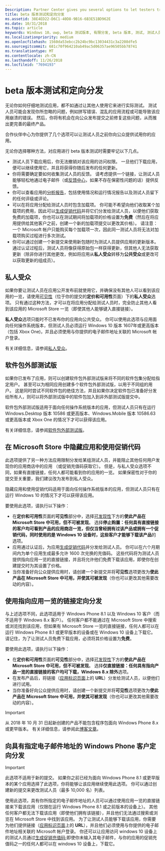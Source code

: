 ```yaml
---
Description: Partner Center gives you several options to let testers try out your app before you offer it to the public.
title: beta 版本测试和定向分发
ms.assetid: 38E4ED22-D6C1-40D8-9B16-6B3E51BD962E
ms.date: 10/31/2018
ms.topic: article
keywords: Windows 10，uwp, beta 测试版本, 有限分发, beta 版本, 测试, 测试人员
ms.localizationpriority: medium
ms.openlocfilehash: 1560da53ebcc2b24bc9bc13034431c3a2208dfe5
ms.sourcegitcommit: 681c70f964210ab49ac5d06357ae96505bb78741
ms.translationtype: MT
ms.contentlocale: zh-CN
ms.lasthandoff: 11/26/2018
ms.locfileid: "7694193"
---
```

# <a name="beta-testing-and-targeted-distribution"></a>beta 版本测试和定向分发

无论你如何仔细地测试应用，都不如通过让其他人使用它来进行实际测试。 测试人员可能会发现你所忽略的问题，例如拼写错误、混乱的应用流程或可能导致该应用崩溃的错误。 然后，你将有机会在向公众发布提交之前修复这些问题，从而推出更完善的最终产品。 

合作伙伴中心为你提供了几个选项可以让测试人员之前你向公众提供试用你的应用。

无论你选择哪种方法，对应用进行 beta 版本测试时需要牢记以下几点。

- 测试人员下载应用后，你无法撤销对该应用的访问权限。 一旦他们下载应用，便可以继续使用它，并且将获得你随后发布的任何更新。
- 你将需要确定要如何收集测试人员的反馈。 请考虑提供一个链接，让测试人员能够轻松地通过电子邮件（或[反馈中心](../monetize/launch-feedback-hub-from-your-app.md)，如果不存在保密性问题的话）提供反馈。 
- 你可以查看应用的[分析报告](analytics.md)，包括使用情况和运行情况报告以及测试人员留下的任何评级或评论。
- 可以在将应用分配给测试人员时包含加载项。 你可能不希望向他们收取某个加载项的费用，因此可以[生成促销代码](generate-promotional-codes.md)并将它们分发给测试人员，以便他们获取免费的加载项，你也可以在测试期间将加载项的价格设置为**免费**（然后在将应用提供给其他客户之前，创建一个新的加载项提交以更改其价格）。 请注意：一个 Microsoft 帐户只能购买每个加载项一次，因此同一测试人员将无法对加载项购买过程进行多次测试。 
- 你可以通过创建一个新提交来使用新包随时为测试人员提供应用的更新版本。 通过认证过程后，测试人员将像获得原始包一样获得更新，但其他人无法获取更新（除非你进行其他更改，例如将应用从**私人受众**转移为**公共受众**或更改可以获取更新的组成员）。

## <a name="private-audience"></a>私人受众

如果你要让测试人员在应用公开发布前就使用它，并确保没有其他人可以看到该应用的一览，请使用[可见性](choose-visibility-options.md)（位于你的提交的**定价和可用性**页面）下的**私人受众**选项。 只有通过这种方法，才可以在将应用分配给测试人员时，完全防止其他人看到该应用的 Microsoft Store 一览（即使其他人能够键入直接链接）。 

**私人受众**选项只能时不已发布你的应用向公共受众。 你可以使用此选项与应用面向任何操作系统版本，但测试人员必须运行 Windows 10 版本 1607年或更高版本 （包括 Xbox One)，并且必须使用与你提供的电子邮件地址关联的 Microsoft 帐户登录。

有关详细信息，请参阅[私人受众](choose-visibility-options.md#audience)。


## <a name="package-flights"></a>软件包外部测试版

如果你已发布了应用，则可以创建软件包外部测试版来将不同的软件包集分配给指定用户。 甚至可以为相同应用创建多个软件包外部测试版，以用于不同组的用户。 这是同时尝试不同软件包的绝佳方法，并且如果你决定软件包已准备好分发给所有人，则可以将外部测试版中的软件包加入到非外部测试版提交中。

软件包外部测试版适用于面向任何操作系统版本的应用，但测试人员只有在运行 Windows.Desktop 版本 10586 或更高版本、Windows.Mobile 版本 10586.63 或更高版本或 Xbox One 的情况下才可以获得该应用。

有关详细信息，请参阅[软件包外部测试版](package-flights.md)。


<span id="hide" />

## <a name="hiding-the-app-in-the-store-and-using-promotional-codes"></a>在 Microsoft Store 中隐藏应用和使用促销代码

此选项提供了另一种方法应用限制分发给某组测试人员，并能阻止其他任何用户发现你的应用商店中的应用 （或促销充值码获取它）。 但是，与私人受众选项不同，如果有直接链接，任何人都可能看到你的应用的一览。 如果保密性对于你的提交至关重要，我们建议改为发布到私人受众。

隐藏应用和使用促销代码适用于面向任何操作系统版本的应用，但测试人员只有在运行 Windows 10 的情况下才可以获得该应用。

要使用此选项，请执行以下操作：

- 在**定价和可用性**页面的**可见性**部分中，选择[可发现性](choose-visibility-options.md#discoverability)下方的**使此产品在 Microsoft Store 中可用，但不可被发现**。 选择**停止购置：任何具有直接链接的客户均可看到产品的应用商店一览，但仅当曾经拥有过该产品或拥有一个促销代码，同时使用的是 Windows 10 设备时，这些客户才能够下载该产品**的选项。 
- 应用通过认证后，为应用[生成促销代码](generate-promotional-codes.md)并分发给测试人员。 你可以在六个月期间内为单个应用生成最多允许 1600 次兑换的充值码。 这些代码将为测试人员提供指向应用一览的直接链接，并且将允许他们免费下载该应用，即使你在创建提交时为其设置了价格。
- 当你准备好向公众提供应用时，请创建一个新提交并将**可见性**选项更改为**使此产品在 Microsoft Store 中可用，并使其可被发现**（你也可以更改其他需要改动的内容）。


## <a name="targeted-distribution-with-a-link-to-your-apps-listing"></a>使用指向应用一览的链接定向分发

与上述选项不同，此选项适用于 Windows Phone 8.1 以及 Windows 10 客户（而不适用于 Windows 8.x 客户）。 任何客户都不能通过在 Microsoft Store 中搜索或浏览找到该应用，但如果有 Microsoft Store 一览的直接链接，任何人都可以在运行 Windows Phone 8.1 或更早版本的设备或在 Windows 10 设备上下载它。 请记住，为了让测试人员免费下载应用，必须将其价格设置为**免费**。

要使用此选项，请执行以下操作：
- 在**定价和可用性**页面的**可见性**部分中，选择[可发现性](choose-visibility-options.md#discoverability)下方的**使此产品在 Microsoft Store 中可用，但不可被发现**。 选择**仅直接链接：任何具有指向产品一览的直接链接的客户均可下载，Windows 8.x 除外**选项。
- 在发布产品后，将链接（[应用标识页面](view-app-identity-details.md)上的 **URL**）分发给测试人员，以便他们进行试用。
- 当你准备好向公众提供应用时，请创建一个新提交并将**可见性**选项更改为**使此产品在 Microsoft Store 中可用，并使其可被发现**（你也可以更改其他需要改动的内容）。

> [!IMPORTANT]
> 从 2018 年 10 月 31 日起新创建的产品不能包含程序包面向 Windows Phone 8.x 或更早版本。 有关详细信息，请参阅此[博客文章](https://blogs.windows.com/buildingapps/2018/08/20/important-dates-regarding-apps-with-windows-phone-8-x-and-earlier-and-windows-8-8-1-packages-submitted-to-microsoft-store/#SzKghBbqDMlmAO4c.97)。

## <a name="targeted-distribution-to-windows-phone-customers-with-specified-email-addresses"></a>向具有指定电子邮件地址的 Windows Phone 客户定向分发

> [!IMPORTANT]
> 此选项不适用于新的提交。 如果你之前已经为面向 Windows Phone 8.1 或更早版本的某个应用选择了此选项，你将能够让该应用继续使用此选项。 你可以通过创建新的提交来更改测试人员（最多 10,000 名）列表。 

使用此选项，具有你所指定的电子邮件地址的人员可以通过使用应用一览的直接链接来下载该应用（仅限在运行 Windows Phone 8.1 或之前版本的设备上）。 其他任何客户都无法下载该应用（即使他们拥有该链接），并且他们无法通过搜索或浏览在 Microsoft Store 中找到该应用。 为了让测试人员能够下载该应用，你需要为他们提供链接（[应用标识页面](view-app-identity-details.md)上的 **URL**），并且他们必须使用与你提供的电子邮件地址相关联的 Microsoft 帐户登录。 你还可以让应用访问 windows 10 设备上的测试人员通过[生成促销充值码](generate-promotional-codes.md);即使你未输入其电子邮件，与你的应用的促销充值码之一的任何人都可以在 windows 10 设备上，下载它。
